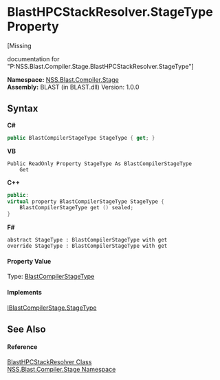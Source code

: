 # BlastHPCStackResolver.StageType Property 
 

\[Missing <summary> documentation for "P:NSS.Blast.Compiler.Stage.BlastHPCStackResolver.StageType"\]

**Namespace:**&nbsp;<a href="f44e629d-16ad-ce78-c6d1-bb239589698b.md">NSS.Blast.Compiler.Stage</a><br />**Assembly:**&nbsp;BLAST (in BLAST.dll) Version: 1.0.0

## Syntax

**C#**<br />
``` C#
public BlastCompilerStageType StageType { get; }
```

**VB**<br />
``` VB
Public ReadOnly Property StageType As BlastCompilerStageType
	Get
```

**C++**<br />
``` C++
public:
virtual property BlastCompilerStageType StageType {
	BlastCompilerStageType get () sealed;
}
```

**F#**<br />
``` F#
abstract StageType : BlastCompilerStageType with get
override StageType : BlastCompilerStageType with get
```


#### Property Value
Type: <a href="8569acda-f166-9d3f-d233-4b299d5ef06b.md">BlastCompilerStageType</a>

#### Implements
<a href="a882727d-c6e5-ed0f-af46-b7915e62d60e.md">IBlastCompilerStage.StageType</a><br />

## See Also


#### Reference
<a href="79e2f34d-33f4-e300-e23e-847edc51cfde.md">BlastHPCStackResolver Class</a><br /><a href="f44e629d-16ad-ce78-c6d1-bb239589698b.md">NSS.Blast.Compiler.Stage Namespace</a><br />